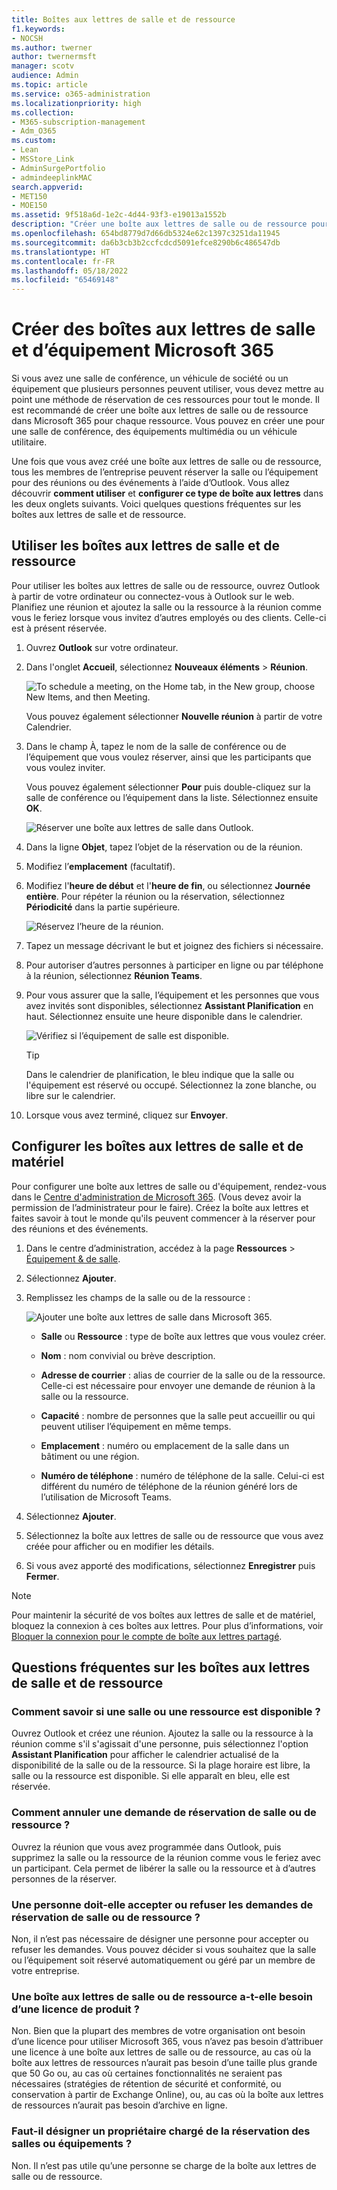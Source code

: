 ```yaml
---
title: Boîtes aux lettres de salle et de ressource
f1.keywords:
- NOCSH
ms.author: twerner
author: twernermsft
manager: scotv
audience: Admin
ms.topic: article
ms.service: o365-administration
ms.localizationpriority: high
ms.collection:
- M365-subscription-management
- Adm_O365
ms.custom:
- Lean
- MSStore_Link
- AdminSurgePortfolio
- admindeeplinkMAC
search.appverid:
- MET150
- MOE150
ms.assetid: 9f518a6d-1e2c-4d44-93f3-e19013a1552b
description: "Créer une boîte aux lettres de salle ou de ressource pour que tous les membres de l'organisation puissent réserver la salle ou l'équipement pour des réunions ou des événements à l'aide d'Outlook. "
ms.openlocfilehash: 654bd8779d7d66db5324e62c1397c3251da11945
ms.sourcegitcommit: da6b3cb3b2ccfcdcd5091efce8290b6c486547db
ms.translationtype: HT
ms.contentlocale: fr-FR
ms.lasthandoff: 05/18/2022
ms.locfileid: "65469148"
---
```

# <a name="create-microsoft-365-room-and-equipment-mailboxes"></a>Créer des boîtes aux lettres de salle et d’équipement Microsoft 365

Si vous avez une salle de conférence, un véhicule de société ou un équipement que plusieurs personnes peuvent utiliser, vous devez mettre au point une méthode de réservation de ces ressources pour tout le monde. Il est recommandé de créer une boîte aux lettres de salle ou de ressource dans Microsoft 365 pour chaque ressource. Vous pouvez en créer une pour une salle de conférence, des équipements multimédia ou un véhicule utilitaire.
  
Une fois que vous avez créé une boîte aux lettres de salle ou de ressource, tous les membres de l’entreprise peuvent réserver la salle ou l’équipement pour des réunions ou des événements à l’aide d’Outlook. Vous allez découvrir **comment utiliser** et **configurer ce type de boîte aux lettres** dans les deux onglets suivants. Voici quelques questions fréquentes sur les boîtes aux lettres de salle et de ressource.
  
## <a name="use-room-and-equipment-mailboxes"></a>Utiliser les boîtes aux lettres de salle et de ressource

Pour utiliser les boîtes aux lettres de salle ou de ressource, ouvrez Outlook à partir de votre ordinateur ou connectez-vous à Outlook sur le web. Planifiez une réunion et ajoutez la salle ou la ressource à la réunion comme vous le feriez lorsque vous invitez d’autres employés ou des clients. Celle-ci est à présent réservée.
  
1. Ouvrez **Outlook** sur votre ordinateur.

2. Dans l'onglet **Accueil**, sélectionnez **Nouveaux éléments** \> **Réunion**.

   ![To schedule a meeting, on the Home tab, in the New group, choose New Items, and then Meeting.](../../media/ffd575a8-1036-4d67-b839-73941fc60276.png)

   Vous pouvez également sélectionner **Nouvelle réunion** à partir de votre Calendrier.
    
3. Dans le champ À, tapez le nom de la salle de conférence ou de l’équipement que vous voulez réserver, ainsi que les participants que vous voulez inviter.

   Vous pouvez également sélectionner **Pour** puis double-cliquez sur la salle de conférence ou l’équipement dans la liste. Sélectionnez ensuite **OK**.

   ![Réserver une boîte aux lettres de salle dans Outlook.](../../media/4588c806-9fb9-46c9-b2d8-34caa943e28e.png)
  
4. Dans la ligne **Objet**, tapez l’objet de la réservation ou de la réunion. 
    
5. Modifiez l’**emplacement** (facultatif). 
    
6. Modifiez l'**heure de début** et l'**heure de fin**, ou sélectionnez **Journée entière**. Pour répéter la réunion ou la réservation, sélectionnez **Périodicité** dans la partie supérieure.
 
   ![Réservez l’heure de la réunion.](../../media/4b72a0a6-4da2-449e-909e-85ea79f78e2c.png)
  
7. Tapez un message décrivant le but et joignez des fichiers si nécessaire.
    
8. Pour autoriser d’autres personnes à participer en ligne ou par téléphone à la réunion, sélectionnez **Réunion Teams**.
    
9. Pour vous assurer que la salle, l’équipement et les personnes que vous avez invités sont disponibles, sélectionnez **Assistant Planification** en haut. Sélectionnez ensuite une heure disponible dans le calendrier.

   ![Vérifiez si l’équipement de salle est disponible.](../../media/eb0097c6-4263-4b63-bfca-f7c03ad99b4f.png)

   > [!TIP]
   > Dans le calendrier de planification, le bleu indique que la salle ou l'équipement est réservé ou occupé. Sélectionnez la zone blanche, ou libre sur le calendrier. 
  
10. Lorsque vous avez terminé, cliquez sur **Envoyer**.
    
## <a name="set-up-room-and-equipment-mailboxes"></a>Configurer les boîtes aux lettres de salle et de matériel

Pour configurer une boîte aux lettres de salle ou d'équipement, rendez-vous dans le <a href="https://go.microsoft.com/fwlink/p/?linkid=2024339" target="_blank">Centre d'administration de Microsoft 365</a>. (Vous devez avoir la permission de l’administrateur pour le faire). Créez la boîte aux lettres et faites savoir à tout le monde qu'ils peuvent commencer à la réserver pour des réunions et des événements.
  
1. Dans le centre d’administration, accédez à la page **Ressources** \> [Équipement &amp; de salle](https://go.microsoft.com/fwlink/p/?linkid=2067334).
  
2. Sélectionnez **Ajouter**.
    
3. Remplissez les champs de la salle ou de la ressource :

   ![Ajouter une boîte aux lettres de salle dans Microsoft 365.](../../media/114d49e3-976e-40ef-b0af-2b0f5c85f15e.png)
  
   - **Salle** ou **Ressource** : type de boîte aux lettres que vous voulez créer.
    
   - **Nom** : nom convivial ou brève description.
    
   - **Adresse de courrier** : alias de courrier de la salle ou de la ressource. Celle-ci est nécessaire pour envoyer une demande de réunion à la salle ou la ressource.
    
   - **Capacité** : nombre de personnes que la salle peut accueillir ou qui peuvent utiliser l’équipement en même temps.
    
   - **Emplacement** : numéro ou emplacement de la salle dans un bâtiment ou une région.
    
   - **Numéro de téléphone** : numéro de téléphone de la salle. Celui-ci est différent du numéro de téléphone de la réunion généré lors de l’utilisation de Microsoft Teams.
    
4. Sélectionnez **Ajouter**.
    
5. Sélectionnez la boîte aux lettres de salle ou de ressource que vous avez créée pour afficher ou en modifier les détails.
  
6. Si vous avez apporté des modifications, sélectionnez **Enregistrer** puis **Fermer**.

> [!Note]
> Pour maintenir la sécurité de vos boîtes aux lettres de salle et de matériel, bloquez la connexion à ces boîtes aux lettres. Pour plus d’informations, voir [Bloquer la connexion pour le compte de boîte aux lettres partagé](/office365/admin/email/create-a-shared-mailbox#block-sign-in-for-the-shared-mailbox-account).

## <a name="common-questions-about-room-and-equipment-mailboxes"></a>Questions fréquentes sur les boîtes aux lettres de salle et de ressource

### <a name="how-can-you-tell-when-the-room-or-equipment-is-available"></a>Comment savoir si une salle ou une ressource est disponible ?

Ouvrez Outlook et créez une réunion. Ajoutez la salle ou la ressource à la réunion comme s'il s'agissait d'une personne, puis sélectionnez l'option **Assistant Planification** pour afficher le calendrier actualisé de la disponibilité de la salle ou de la ressource. Si la plage horaire est libre, la salle ou la ressource est disponible. Si elle apparaît en bleu, elle est réservée. 
  
### <a name="how-do-you-cancel-a-room-or-equipment-request"></a>Comment annuler une demande de réservation de salle ou de ressource ?

Ouvrez la réunion que vous avez programmée dans Outlook, puis supprimez la salle ou la ressource de la réunion comme vous le feriez avec un participant. Cela permet de libérer la salle ou la ressource et à d’autres personnes de la réserver.
  
### <a name="does-someone-have-to-accept-or-decline-every-room-or-equipment-request"></a>Une personne doit-elle accepter ou refuser les demandes de réservation de salle ou de ressource ?

Non, il n’est pas nécessaire de désigner une personne pour accepter ou refuser les demandes. Vous pouvez décider si vous souhaitez que la salle ou l’équipement soit réservé automatiquement ou géré par un membre de votre entreprise. 
  
### <a name="does-a-room-mailbox-or-equipment-mailbox-need-a-product-license"></a>Une boîte aux lettres de salle ou de ressource a-t-elle besoin d’une licence de produit ?

Non. Bien que la plupart des membres de votre organisation ont besoin d’une licence pour utiliser Microsoft 365, vous n’avez pas besoin d’attribuer une licence à une boîte aux lettres de salle ou de ressource, au cas où la boîte aux lettres de ressources n’aurait pas besoin d’une taille plus grande que 50 Go ou, au cas où certaines fonctionnalités ne seraient pas nécessaires (stratégies de rétention de sécurité et conformité, ou conservation à partir de Exchange Online), ou, au cas où la boîte aux lettres de ressources n’aurait pas besoin d’archive en ligne.
  
### <a name="do-i-need-an-owner-in-charge-of-booking-the-rooms-or-equipment"></a>Faut-il désigner un propriétaire chargé de la réservation des salles ou équipements ?

 Non. Il n’est pas utile qu’une personne se charge de la boîte aux lettres de salle ou de ressource.
